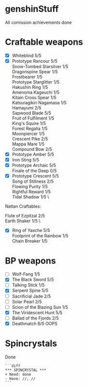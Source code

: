  # genshinStuff </h1>
All comission achievements done
# Craftable weapons </h1>

- [x] Whiteblind 5/5 
- [x] Prototype Rancour 5/5 \
Snow-Tombed Starsilver 1/5 \
Dragonspine Spear 1/5 \
Frostbearer 1/5 \
Prototype Starglitter 1/5 \
Hakushin Ring 1/5 \
Amenoma Kageuchi 1/5 \
Kitain Cross Spear 1/5 \
Katsuragikiri Nagamasa 1/5 \
Hamayumi 2/5 \
Sapwood Blade 5/5 \
Fruit of Fulfilment 1/5 \
King's Squire 1/5 \
Forest Regalia 1/5 \
Moonpiercer 1/5 \
Crescent Pike 2/5 \
Mappa Mare 1/5 \
Compound Bow 2/5 
- [x] Prototype Amber 5/5 
- [x] Iron Sting 5/5 
- [x] Prototype Archaic 5/5 \
Finale of the Deep 0/5 
- [x] Prototype Crescent 5/5 \
Song of Stillness 2/5 \
Flowing Purity 1/5 \
Rightful Reward 1/5 \
Tidal Shadow 1/5 \

Natlan Craftables:

Flute of Ezpitzal 2/5 \
Earth Shaker 1/5 \
- [x] Ring of Yaxche 5/5 \
Footprint of the Rainbow 1/5 \
Chain Breaker 1/5 

# BP weapons </h1>

- [ ] Wolf-Fang 1/5
- [x] The Black Sword 5/5 
- [ ] Talking Stick 1/5
- [x] Serpent Spine 5/5 
- [ ] Sacrificial Jade 2/5
- [ ] Solar Pearl 2/5 
- [ ] Scion of the Blazing Sun 1/5
- [x] The Viridescent Hunt 5/5 
- [ ] Ballad of the Fjords 2/5
- [x] Deathmatch 6/5 OOPS

# Spincrystals </h1>

Done

~~~
```diff
*** SPINCRYSTAL ***
+ Need: done
- Have: //, //
```
~~~
